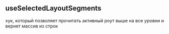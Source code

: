## useSelectedLayoutSegments

хук, который позволяет прочитать активный роут выше на все уровни и вернет массив из строк
